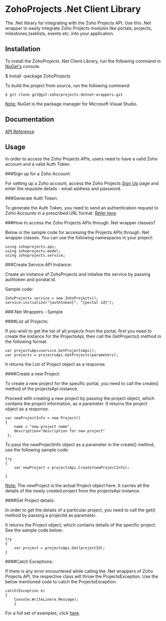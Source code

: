# ZohoProjects .Net Client Library

The .Net library for integrating with the Zoho Projects API. Use this .Net wrapper to easily integrate Zoho Projects modules like portals, projects, milestones,tasklists, events etc. into your application.

## Installation

To install the ZohoProjects .Net Client Library, run the following command in [NuGet's](https://www.nuget.org/) console.  

$ Install -package ZohoProjects

To build the project from source, run the following command: 
	
	$ git clone git@git:zoho/projects-dotnet-wrappers.git

<Note:> NuGet is the package manager for Microsoft Visual Studio.


## Documentation
[API Reference](http://cms.zohocorp.com/export/zoho/projects/help/rest-api/portals-api.html)


## Usage 

In order to access the Zoho Projects APIs, users need to have a valid Zoho account and a valid Auth Token.
 
###Sign up for a Zoho Account:

For setting up a Zoho account, access the Zoho Projects [Sign Up](https://www.zoho.com/projects/zp-signup.html) page and enter the requisite details - email address and password.
 
###Generate Auth Token:
 
To generate the Auth Token, you need to send an authentication request to Zoho Accounts in a prescribed URL format. [Refer here](https://www.zoho.com/projects/help/rest-api/get-tickets-api.html) 

###How to access the Zoho Projects APIs through .Net wrapper classes?
 
Below is the sample code for accessing the Projects APIs through .Net wrapper classes. You can use the following namespaces in your project:

	using zohoprojects.api;
	using zohoprojects.model;
	using zohoprojects.service;

###Create Service API Instance:

Create an instance of ZohoProjects and intialise the service by passing authtoken and poratal id.

Sample code:

	ZohoProjects service = new ZohoProjects();
	service.initialize("{authtoken}", "{portal id}");

###.Net Wrappers - Sample

####List all Projects:

If you wish to get the list of all projects from the portal, first you need to create the instance for the ProjectsApi, then call the GetProjects() method in the following format:

	var projectsApi=service.GetProjectsApi();
	var projects = projectsApi.GetProjects(parameters);

It returns the List of Project object as a response.

####Create a new Project:

To create a new project for the specific portal, you need to call the create() method of the projectsApi instance. 

Proceed with creating a new project by passing the project object, which contains the project information, as a parameter. It returns the project object as a response.

	var newProjectInfo = new Project()
	{
		name = "new project name",
		description="description for new project"
	 };

To pass the newProjectInfo object as a parameter in the create() method, use the following sample code:

	try
	{
		var newProject = projectsApi.Create(newProjectInfo);
	
	}

<Note:> The newProject is the actual Project object here. It carries all the details of the newly created project from the projectsApi instance. 

####Get Project details:

In order to get the details of a particular project, you need to call the get() method by passing a projectId as parameter.

It returns the Project object, which contains details of the specific project. See the sample code below:

	try
	{
		var project = projectsApi.Get(projectId);
	}
		
####Catch Exceptions:

If there is any error encountered while calling the .Net wrappers of Zoho Projects API, the respective class will throw the ProjectsException. Use the below mentioned code to catch the ProjectsException:

	catch(Exception e)
	{
		Console.WriteLine(e.Message);
        }


For a full set of examples, click [here](../../tree/master/test).
